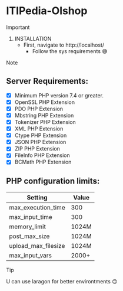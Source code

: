 # ITIPedia-Olshop

> [!IMPORTANT]
> 1. INSTALLATION
>    - First, navigate to http://localhost/
>      - Follow the sys requirements 😅

> [!NOTE]
> ## Server Requirements:
> - [x] Minimum PHP version 7.4 or greater.
> - [x] OpenSSL PHP Extension
> - [x] PDO PHP Extension
> - [x] Mbstring PHP Extension
> - [x] Tokenizer PHP Extension
> - [x] XML PHP Extension
> - [x] Ctype PHP Extension
> - [x] JSON PHP Extension
> - [x] ZIP PHP Extension
> - [x] FileInfo PHP Extension
> - [x] BCMath PHP Extension
> ## PHP configuration limits:
> | Setting              | Value    |
> |----------------------|----------|
> | max_execution_time   | 300      |
> | max_input_time       | 300      |
> | memory_limit         | 1024M    |
> | post_max_size        | 1024M    |
> | upload_max_filesize  | 1024M    |
> | max_input_vars       | 2000+    |

> [!TIP]
U can use laragon for better environtments :upside_down_face:

